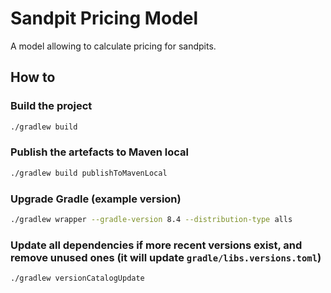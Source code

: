 # Sandpit Pricing Model

A model allowing to calculate pricing for sandpits.

## How to

### Build the project

```bash
./gradlew build
```

### Publish the artefacts to Maven local

```bash
./gradlew build publishToMavenLocal
```

### Upgrade Gradle (example version)

```bash
./gradlew wrapper --gradle-version 8.4 --distribution-type alls
```

### Update all dependencies if more recent versions exist, and remove unused ones (it will update `gradle/libs.versions.toml`)

```bash
./gradlew versionCatalogUpdate
```